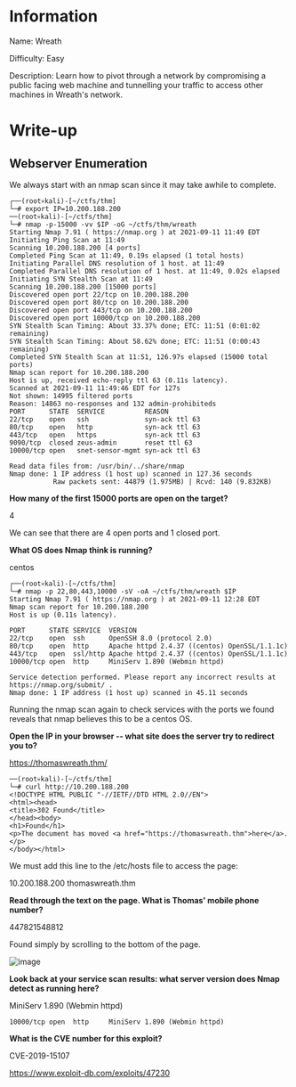 # Information

Name: Wreath

Difficulty: Easy

Description: Learn how to pivot through a network by compromising a public facing web machine and tunnelling your traffic to access other machines in Wreath's network.

# Write-up

## Webserver Enumeration
We always start with an nmap scan since it may take awhile to complete.

```
┌──(root💀kali)-[~/ctfs/thm]
└─# export IP=10.200.188.200     
──(root💀kali)-[~/ctfs/thm]
└─# nmap -p-15000 -vv $IP -oG ~/ctfs/thm/wreath
Starting Nmap 7.91 ( https://nmap.org ) at 2021-09-11 11:49 EDT
Initiating Ping Scan at 11:49
Scanning 10.200.188.200 [4 ports]
Completed Ping Scan at 11:49, 0.19s elapsed (1 total hosts)
Initiating Parallel DNS resolution of 1 host. at 11:49
Completed Parallel DNS resolution of 1 host. at 11:49, 0.02s elapsed
Initiating SYN Stealth Scan at 11:49
Scanning 10.200.188.200 [15000 ports]
Discovered open port 22/tcp on 10.200.188.200
Discovered open port 80/tcp on 10.200.188.200
Discovered open port 443/tcp on 10.200.188.200
Discovered open port 10000/tcp on 10.200.188.200
SYN Stealth Scan Timing: About 33.37% done; ETC: 11:51 (0:01:02 remaining)
SYN Stealth Scan Timing: About 58.62% done; ETC: 11:51 (0:00:43 remaining)
Completed SYN Stealth Scan at 11:51, 126.97s elapsed (15000 total ports)
Nmap scan report for 10.200.188.200
Host is up, received echo-reply ttl 63 (0.11s latency).
Scanned at 2021-09-11 11:49:46 EDT for 127s
Not shown: 14995 filtered ports
Reason: 14863 no-responses and 132 admin-prohibiteds
PORT      STATE  SERVICE          REASON
22/tcp    open   ssh              syn-ack ttl 63
80/tcp    open   http             syn-ack ttl 63
443/tcp   open   https            syn-ack ttl 63
9090/tcp  closed zeus-admin       reset ttl 63
10000/tcp open   snet-sensor-mgmt syn-ack ttl 63

Read data files from: /usr/bin/../share/nmap
Nmap done: 1 IP address (1 host up) scanned in 127.36 seconds
           Raw packets sent: 44879 (1.975MB) | Rcvd: 140 (9.832KB)
```

**How many of the first 15000 ports are open on the target?**

4

We can see that there are 4 open ports and 1 closed port.

**What OS does Nmap think is running?**

centos

```
┌──(root💀kali)-[~/ctfs/thm]
└─# nmap -p 22,80,443,10000 -sV -oA ~/ctfs/thm/wreath $IP 
Starting Nmap 7.91 ( https://nmap.org ) at 2021-09-11 12:28 EDT
Nmap scan report for 10.200.188.200
Host is up (0.11s latency).

PORT      STATE SERVICE  VERSION
22/tcp    open  ssh      OpenSSH 8.0 (protocol 2.0)
80/tcp    open  http     Apache httpd 2.4.37 ((centos) OpenSSL/1.1.1c)
443/tcp   open  ssl/http Apache httpd 2.4.37 ((centos) OpenSSL/1.1.1c)
10000/tcp open  http     MiniServ 1.890 (Webmin httpd)

Service detection performed. Please report any incorrect results at https://nmap.org/submit/ .
Nmap done: 1 IP address (1 host up) scanned in 45.11 seconds
```

Running the nmap scan again to check services with the ports we found reveals that nmap believes this to be a centos OS.

**Open the IP in your browser -- what site does the server try to redirect you to?**

https://thomaswreath.thm/

```
──(root💀kali)-[~/ctfs/thm]
└─# curl http://10.200.188.200                                                     
<!DOCTYPE HTML PUBLIC "-//IETF//DTD HTML 2.0//EN">
<html><head>
<title>302 Found</title>
</head><body>
<h1>Found</h1>
<p>The document has moved <a href="https://thomaswreath.thm">here</a>.</p>
</body></html>
```

We must add this line to the /etc/hosts file to access the page:

10.200.188.200  thomaswreath.thm

**Read through the text on the page. What is Thomas' mobile phone number?**

447821548812

Found simply by scrolling to the bottom of the page.

![image](https://user-images.githubusercontent.com/43668197/132990849-e753d568-84d2-48a6-91a8-d869d5c3d06c.png)

**Look back at your service scan results: what server version does Nmap detect as running here?**

MiniServ 1.890 (Webmin httpd)

```
10000/tcp open  http     MiniServ 1.890 (Webmin httpd)
```

**What is the CVE number for this exploit?**

CVE-2019-15107

https://www.exploit-db.com/exploits/47230
